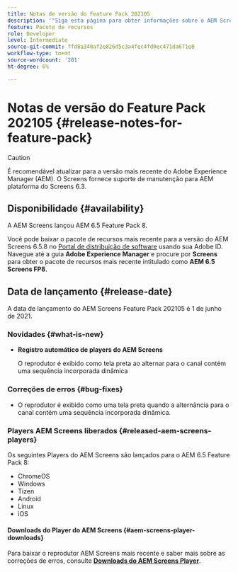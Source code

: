 ```yaml
---
title: Notas de versão do Feature Pack 202105
description: '"Siga esta página para obter informações sobre o AEM Screens Feature Pack 202105 lançado em 1 de junho de 2021."'
feature: Pacote de recursos
role: Developer
level: Intermediate
source-git-commit: ffd8a340af2e826d5c3a4fec4fd0ec471da671e8
workflow-type: tm+mt
source-wordcount: '201'
ht-degree: 6%

---
```


# Notas de versão do Feature Pack 202105 {#release-notes-for-feature-pack}

>[!CAUTION]
>É recomendável atualizar para a versão mais recente do Adobe Experience Manager (AEM). O Screens fornece suporte de manutenção para AEM plataforma do Screens 6.3.

## Disponibilidade {#availability}

A AEM Screens lançou AEM 6.5 Feature Pack 8.

Você pode baixar o pacote de recursos mais recente para a versão do AEM Screens 6.5.8 no [Portal de distribuição de software](https://experience.adobe.com/#/downloads/content/software-distribution/en/aem.html) usando sua Adobe ID. Navegue até a guia **Adobe Experience Manager** e procure por **Screens** para obter o pacote de recursos mais recente intitulado como **AEM 6.5 Screens FP8**.

## Data de lançamento {#release-date}

A data de lançamento do AEM Screens Feature Pack 202105 é 1 de junho de 2021.

### Novidades {#what-is-new}

* **Registro automático de players do AEM Screens**

   O reprodutor é exibido como tela preta ao alternar para o canal contém uma sequência incorporada dinâmica

### Correções de erros {#bug-fixes}

* O reprodutor é exibido como uma tela preta quando a alternância para o canal contém uma sequência incorporada dinâmica.



### Players AEM Screens liberados {#released-aem-screens-players}

Os seguintes Players do AEM Screens são lançados para o AEM 6.5 Feature Pack 8:

* ChromeOS
* Windows
* Tizen
* Android
* Linux
* iOS

#### Downloads do Player do AEM Screens {#aem-screens-player-downloads}

Para baixar o reprodutor AEM Screens mais recente e saber mais sobre as correções de erros, consulte **[Downloads do AEM Screens Player](https://download.macromedia.com/screens/index.html)**.
